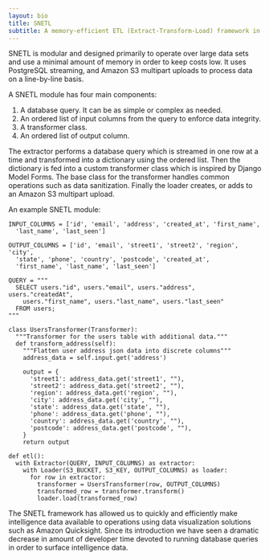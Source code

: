 ```yaml
---
layout: bio
title: SNETL
subtitle: A memory-efficient ETL (Extract-Transform-Load) framework in Python
---
```


SNETL is modular and designed primarily to operate over large data sets
and use a minimal amount of memory in order to keep costs low. It uses
PostgreSQL streaming, and Amazon S3 multipart uploads to process data on
a line-by-line basis.

A SNETL module has four main components:

1. A database query. It can be as simple or complex as needed.
2. An ordered list of input columns from the query to enforce data
   integrity.
3. A transformer class.
4. An ordered list of output column.

The extractor performs a database query which is streamed in one row at
a time and transformed into a dictionary using the ordered list. Then
the dictionary is fed into a custom transformer class which is inspired
by Django Model Forms. The base class for the transformer handles common
operations such as data sanitization. Finally the loader creates, or
adds to an Amazon S3 multipart upload.

An example SNETL module:

    INPUT_COLUMNS = ['id', 'email', 'address', 'created_at', 'first_name',
      'last_name', 'last_seen']
    
    OUTPUT_COLUMNS = ['id', 'email', 'street1', 'street2', 'region', 'city',
      'state', 'phone', 'country', 'postcode', 'created_at',
      'first_name', 'last_name', 'last_seen']
    
    QUERY = """
      SELECT users."id", users."email", users."address", users."createdAt",
        users."first_name", users."last_name", users."last_seen"
      FROM users;
    """
    
    class UsersTransformer(Transformer):
      """Transformer for the users table with additional data."""
      def transform_address(self):
        """Flatten user address json data into discrete columns"""
        address_data = self.input.get('address')
    
        output = {
          'street1': address_data.get('street1', ""),
          'street2': address_data.get('street2', ""),
          'region': address_data.get('region', ""),
          'city': address_data.get('city', ""),
          'state': address_data.get('state', ""),
          'phone': address_data.get('phone', ""),
          'country': address_data.get('country', ""),
          'postcode': address_data.get('postcode', ""),
        }
        return output
    
    def etl():
      with Extractor(QUERY, INPUT_COLUMNS) as extractor:
        with Loader(S3_BUCKET, S3_KEY, OUTPUT_COLUMNS) as loader:
          for row in extractor:
            transformer = UsersTransformer(row, OUTPUT_COLUMNS)
            transformed_row = transformer.transform()
            loader.load(transformed_row)
  

The SNETL framework has allowed us to quickly and efficiently make
intelligence data available to operations using data visualization
solutions such as Amazon Quicksight.  Since its introduction we have
seen a dramatic decrease in amount of developer time devoted to running
database queries in order to surface intelligence data.


